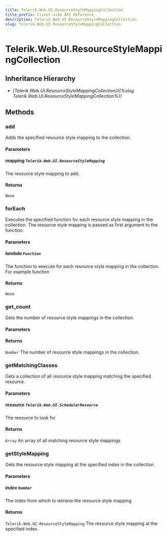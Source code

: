 ```yaml
---
title: Telerik.Web.UI.ResourceStyleMappingCollection
title_prefix: Client-side API Reference
description: Telerik.Web.UI.ResourceStyleMappingCollection
slug: Telerik.Web.UI.ResourceStyleMappingCollection
---
```


# Telerik.Web.UI.ResourceStyleMappingCollection  

## Inheritance Hierarchy

* *[Telerik.Web.UI.ResourceStyleMappingCollection]({%slug Telerik.Web.UI.ResourceStyleMappingCollection%})*


## Methods

###  add

Adds the specified resource style mapping to the collection.

#### Parameters

##### mapping `Telerik.Web.UI.ResourceStyleMapping`

 The resource style mapping to add. 

#### Returns

`None` 

### forEach

Executes the specified function for each resource style mapping in the collection. The resource style mapping is passed as first argument to the function.

#### Parameters

##### lambda `Function`

 The function to execute for each resource style mapping in the collection. For example function

#### Returns

`None` 

### get_count

Gets the number of resource style mappings in the collection.

#### Parameters

#### Returns

`Number`  The number of resource style mappings in the collection. 


### getMatchingClasses

Gets a collection of all resource style mapping matching the specified resource.

#### Parameters

##### resource `Telerik.Web.UI.SchedulerResource`

 The resource to look for 

#### Returns

`Array`  An array of all matching resource style mappings 

### getStyleMapping

Gets the resource style mapping at the specified index in the collection.

#### Parameters

##### index `Number`

 The index from which to retrieve the resource style mapping 

#### Returns

`Telerik.Web.UI.ResourceStyleMapping`  The resource style mapping at the specified index. 


